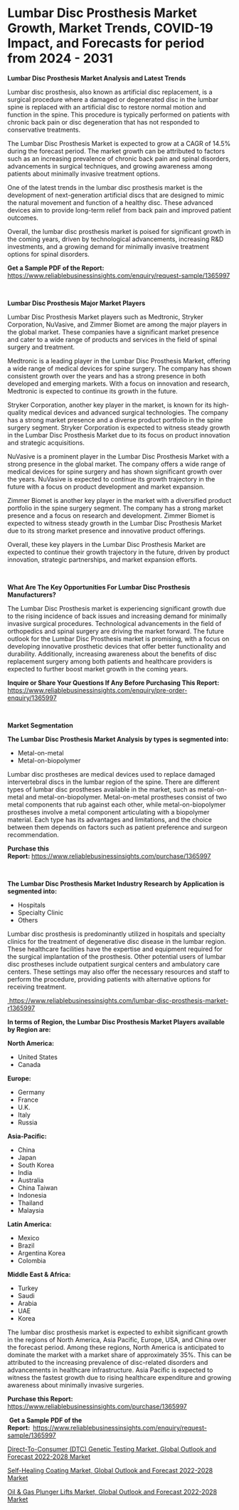 <p><h1>Lumbar Disc Prosthesis Market Growth, Market Trends, COVID-19 Impact, and Forecasts for period from 2024 - 2031</h1></p><p><strong>Lumbar Disc Prosthesis Market Analysis and Latest Trends</strong></p>
<p><p>Lumbar disc prosthesis, also known as artificial disc replacement, is a surgical procedure where a damaged or degenerated disc in the lumbar spine is replaced with an artificial disc to restore normal motion and function in the spine. This procedure is typically performed on patients with chronic back pain or disc degeneration that has not responded to conservative treatments.</p><p>The Lumbar Disc Prosthesis Market is expected to grow at a CAGR of 14.5% during the forecast period. The market growth can be attributed to factors such as an increasing prevalence of chronic back pain and spinal disorders, advancements in surgical techniques, and growing awareness among patients about minimally invasive treatment options.</p><p>One of the latest trends in the lumbar disc prosthesis market is the development of next-generation artificial discs that are designed to mimic the natural movement and function of a healthy disc. These advanced devices aim to provide long-term relief from back pain and improved patient outcomes.</p><p>Overall, the lumbar disc prosthesis market is poised for significant growth in the coming years, driven by technological advancements, increasing R&D investments, and a growing demand for minimally invasive treatment options for spinal disorders.</p></p>
<p><strong>Get a Sample PDF of the Report:&nbsp;</strong> <a href="https://www.reliablebusinessinsights.com/enquiry/request-sample/1365997">https://www.reliablebusinessinsights.com/enquiry/request-sample/1365997</a></p>
<p>&nbsp;</p>
<p><strong>Lumbar Disc Prosthesis Major Market Players</strong></p>
<p><p>Lumbar Disc Prosthesis Market players such as Medtronic, Stryker Corporation, NuVasive, and Zimmer Biomet are among the major players in the global market. These companies have a significant market presence and cater to a wide range of products and services in the field of spinal surgery and treatment.</p><p>Medtronic is a leading player in the Lumbar Disc Prosthesis Market, offering a wide range of medical devices for spine surgery. The company has shown consistent growth over the years and has a strong presence in both developed and emerging markets. With a focus on innovation and research, Medtronic is expected to continue its growth in the future.</p><p>Stryker Corporation, another key player in the market, is known for its high-quality medical devices and advanced surgical technologies. The company has a strong market presence and a diverse product portfolio in the spine surgery segment. Stryker Corporation is expected to witness steady growth in the Lumbar Disc Prosthesis Market due to its focus on product innovation and strategic acquisitions.</p><p>NuVasive is a prominent player in the Lumbar Disc Prosthesis Market with a strong presence in the global market. The company offers a wide range of medical devices for spine surgery and has shown significant growth over the years. NuVasive is expected to continue its growth trajectory in the future with a focus on product development and market expansion.</p><p>Zimmer Biomet is another key player in the market with a diversified product portfolio in the spine surgery segment. The company has a strong market presence and a focus on research and development. Zimmer Biomet is expected to witness steady growth in the Lumbar Disc Prosthesis Market due to its strong market presence and innovative product offerings.</p><p>Overall, these key players in the Lumbar Disc Prosthesis Market are expected to continue their growth trajectory in the future, driven by product innovation, strategic partnerships, and market expansion efforts.</p></p>
<p>&nbsp;</p>
<p><strong>What Are The Key Opportunities For Lumbar Disc Prosthesis Manufacturers?</strong></p>
<p><p>The Lumbar Disc Prosthesis market is experiencing significant growth due to the rising incidence of back issues and increasing demand for minimally invasive surgical procedures. Technological advancements in the field of orthopedics and spinal surgery are driving the market forward. The future outlook for the Lumbar Disc Prosthesis market is promising, with a focus on developing innovative prosthetic devices that offer better functionality and durability. Additionally, increasing awareness about the benefits of disc replacement surgery among both patients and healthcare providers is expected to further boost market growth in the coming years.</p></p>
<p><strong>Inquire or Share Your Questions If Any Before Purchasing This Report:</strong> <a href="https://www.reliablebusinessinsights.com/enquiry/pre-order-enquiry/1365997">https://www.reliablebusinessinsights.com/enquiry/pre-order-enquiry/1365997</a></p>
<p>&nbsp;</p>
<p><strong>Market Segmentation</strong></p>
<p><strong>The Lumbar Disc Prosthesis Market Analysis by types is segmented into:</strong></p>
<p><ul><li>Metal-on-metal</li><li>Metal-on-biopolymer</li></ul></p>
<p><p>Lumbar disc prostheses are medical devices used to replace damaged intervertebral discs in the lumbar region of the spine. There are different types of lumbar disc prostheses available in the market, such as metal-on-metal and metal-on-biopolymer. Metal-on-metal prostheses consist of two metal components that rub against each other, while metal-on-biopolymer prostheses involve a metal component articulating with a biopolymer material. Each type has its advantages and limitations, and the choice between them depends on factors such as patient preference and surgeon recommendation.</p></p>
<p><strong>Purchase this Report:&nbsp;</strong><a href="https://www.reliablebusinessinsights.com/purchase/1365997">https://www.reliablebusinessinsights.com/purchase/1365997</a></p>
<p>&nbsp;</p>
<p><strong>The Lumbar Disc Prosthesis Market Industry Research by Application is segmented into:</strong></p>
<p><ul><li>Hospitals</li><li>Specialty Clinic</li><li>Others</li></ul></p>
<p><p>Lumbar disc prosthesis is predominantly utilized in hospitals and specialty clinics for the treatment of degenerative disc disease in the lumbar region. These healthcare facilities have the expertise and equipment required for the surgical implantation of the prosthesis. Other potential users of lumbar disc prostheses include outpatient surgical centers and ambulatory care centers. These settings may also offer the necessary resources and staff to perform the procedure, providing patients with alternative options for receiving treatment.</p></p>
<p><a href="https://www.reliablebusinessinsights.com/lumbar-disc-prosthesis-market-r1365997">&nbsp;https://www.reliablebusinessinsights.com/lumbar-disc-prosthesis-market-r1365997</a></p>
<p><strong>In terms of Region, the Lumbar Disc Prosthesis Market Players available by Region are:</strong></p>
<p>
    <p> <strong> North America: </strong>
        <ul>
            <li>United States</li>
            <li>Canada</li>
        </ul>
        </p> 
    <p> <strong> Europe: </strong>
        <ul>
            <li>Germany</li>
            <li>France</li>
            <li>U.K.</li>
            <li>Italy</li>
            <li>Russia</li>
        </ul>
        </p> 
    <p> <strong> Asia-Pacific: </strong>
        <ul>
            <li>China</li>
            <li>Japan</li>
            <li>South Korea</li>
            <li>India</li>
            <li>Australia</li>
            <li>China Taiwan</li>
            <li>Indonesia</li>
            <li>Thailand</li>
            <li>Malaysia</li>
        </ul>
        </p> 
    <p> <strong> Latin America: </strong>
        <ul>
            <li>Mexico</li>
            <li>Brazil</li>
            <li>Argentina Korea</li>
            <li>Colombia</li>
        </ul>
        </p> 
    <p> <strong> Middle East & Africa: </strong>
        <ul>
            <li>Turkey</li>
            <li>Saudi</li>
            <li>Arabia</li>
            <li>UAE</li>
            <li>Korea</li>
        </ul>
    </p>
    </p>
<p><p>The lumbar disc prosthesis market is expected to exhibit significant growth in the regions of North America, Asia Pacific, Europe, USA, and China over the forecast period. Among these regions, North America is anticipated to dominate the market with a market share of approximately 35%. This can be attributed to the increasing prevalence of disc-related disorders and advancements in healthcare infrastructure. Asia Pacific is expected to witness the fastest growth due to rising healthcare expenditure and growing awareness about minimally invasive surgeries.</p></p>
<p><strong>Purchase this Report: </strong><a href="https://www.reliablebusinessinsights.com/purchase/1365997">https://www.reliablebusinessinsights.com/purchase/1365997</a></p>
<p>&nbsp;<strong>Get a Sample PDF of the Report:&nbsp;&nbsp;</strong><a href="https://www.reliablebusinessinsights.com/enquiry/request-sample/1365997">https://www.reliablebusinessinsights.com/enquiry/request-sample/1365997</a></p>
<p><strong></strong></p>
<p><p><a href="https://www.linkedin.com/pulse/direct-to-consumer-dtc-genetic-testing-market-global-outlook-ukejc?trackingId=bf61WxFLZuU1pCsFIhF%2Bfg%3D%3D">Direct-To-Consumer (DTC) Genetic Testing Market, Global Outlook and Forecast 2022-2028 Market</a></p><p><a href="https://www.linkedin.com/pulse/self-healing-coating-market-global-outlook-forecast-2022-2028-thwtc?trackingId=3ObmBlf2oY3iXyIMr%2Fp8JQ%3D%3D">Self-Healing Coating Market, Global Outlook and Forecast 2022-2028 Market</a></p><p><a href="https://www.linkedin.com/pulse/oil-amp-gas-plunger-lifts-market-global-outlook-forecast-dympc?trackingId=J6x52ApKgkDl%2FplfZR7z0w%3D%3D">Oil & Gas Plunger Lifts Market, Global Outlook and Forecast 2022-2028 Market</a></p></p>